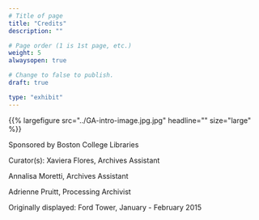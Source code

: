 ```yaml
---
# Title of page
title: "Credits"
description: ""

# Page order (1 is 1st page, etc.)
weight: 5
alwaysopen: true

# Change to false to publish.
draft: true

type: "exhibit"
---
```

{{% largefigure src="../GA-intro-image.jpg.jpg" headline="" size="large" %}}

Sponsored by Boston College Libraries

Curator(s): Xaviera Flores, Archives Assistant

Annalisa Moretti, Archives Assistant

Adrienne Pruitt, Processing Archivist

Originally displayed: Ford Tower, January - February 2015
	